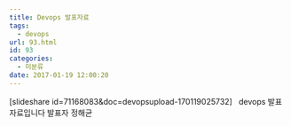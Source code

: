 ```yaml
---
title: Devops 발표자료
tags:
  - devops
url: 93.html
id: 93
categories:
  - 미분류
date: 2017-01-19 12:00:20
---
```


\[slideshare id=71168083&doc=devopsupload-170119025732\]   devops 발표자료입니다 발표자 정해균